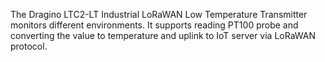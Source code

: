 The Dragino LTC2-LT Industrial LoRaWAN Low Temperature Transmitter monitors different environments. It supports reading PT100 probe and converting the value to temperature and
uplink to IoT server via LoRaWAN protocol.
